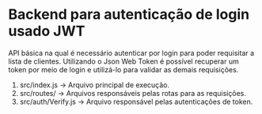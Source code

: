 # Backend para autenticação de login usado JWT

API básica na qual é necessário autenticar por login para poder requisitar a lista de clientes.
Utilizando o Json Web Token é possível recuperar um token por meio de login e utilizá-lo para validar as demais requisições.

1. src/index.js -> Arquivo principal de execução.
2. src/routes/ -> Arquivos responsáveis pelas rotas para as requisições.
3. src/auth/Verify.js -> Arquivo responsável pelas autenticações de token.